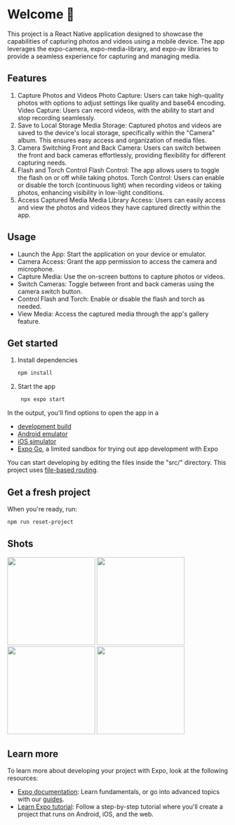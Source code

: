 # Welcome  👋

This project is a React Native application designed to showcase the capabilities of capturing photos and videos using a mobile device. The app leverages the expo-camera, expo-media-library, and expo-av libraries to provide a seamless experience for capturing and managing media.

## Features
1. Capture Photos and Videos
Photo Capture: Users can take high-quality photos with options to adjust settings like quality and base64 encoding.
Video Capture: Users can record videos, with the ability to start and stop recording seamlessly.
2. Save to Local Storage
Media Storage: Captured photos and videos are saved to the device's local storage, specifically within the "Camera" album. This ensures easy access and organization of media files.
3. Camera Switching
Front and Back Camera: Users can switch between the front and back cameras effortlessly, providing flexibility for different capturing needs.
4. Flash and Torch Control
Flash Control: The app allows users to toggle the flash on or off while taking photos.
Torch Control: Users can enable or disable the torch (continuous light) when recording videos or taking photos, enhancing visibility in low-light conditions.
5. Access Captured Media
Media Library Access: Users can easily access and view the photos and videos they have captured directly within the app.


## Usage
* Launch the App: Start the application on your device or emulator.
* Camera Access: Grant the app permission to access the camera and microphone.
* Capture Media: Use the on-screen buttons to capture photos or videos.
* Switch Cameras: Toggle between front and back cameras using the camera switch button.
* Control Flash and Torch: Enable or disable the flash and torch as needed.
* View Media: Access the captured media through the app's gallery feature.

## Get started

1. Install dependencies

   ```bash
   npm install
   ```

2. Start the app

   ```bash
    npx expo start
   ```

In the output, you'll find options to open the app in a

- [development build](https://docs.expo.dev/develop/development-builds/introduction/)
- [Android emulator](https://docs.expo.dev/workflow/android-studio-emulator/)
- [iOS simulator](https://docs.expo.dev/workflow/ios-simulator/)
- [Expo Go](https://expo.dev/go), a limited sandbox for trying out app development with Expo

You can start developing by editing the files inside the "src/" directory. This project uses [file-based routing](https://docs.expo.dev/router/introduction).

## Get a fresh project

When you're ready, run:

```bash
npm run reset-project
```
## Shots

<img src="https://github.com/Bornmajor/my-camera-app/assets/98744068/2fdfaf3f-8abe-493e-959c-c262b8b54404" width="200">
<!-- <img src="https://github.com/Bornmajor/my-camera-app/assets/98744068/06073e54-ea23-4b6e-9c6e-cab9df5a3f7a" width="200"> -->
<img src="https://github.com/Bornmajor/my-camera-app/assets/98744068/2b38734a-1fe1-4e60-9779-39a16fc7833e" width="200">
<img src="https://github.com/Bornmajor/my-camera-app/assets/98744068/d96a7412-7a5a-431f-b1d7-cb7a70cad768" width="200">
<img src="https://github.com/Bornmajor/my-camera-app/assets/98744068/912fa13c-639c-41c2-8f88-49c17264a39d" width="200">



## Learn more

To learn more about developing your project with Expo, look at the following resources:

- [Expo documentation](https://docs.expo.dev/): Learn fundamentals, or go into advanced topics with our [guides](https://docs.expo.dev/guides).
- [Learn Expo tutorial](https://docs.expo.dev/tutorial/introduction/): Follow a step-by-step tutorial where you'll create a project that runs on Android, iOS, and the web.





